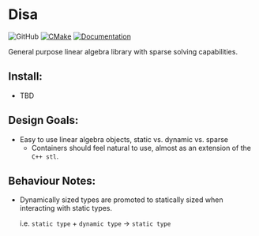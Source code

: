 # Disa

![GitHub](https://img.shields.io/github/license/bevanwsjones/Disa)
[![CMake](https://github.com/bevanwsjones/Disa/actions/workflows/cmake.yml/badge.svg)](https://github.com/bevanwsjones/Disa/actions/workflows/cmake.yml)
[![Documentation](https://img.shields.io/badge/docs-docsforge-blue)](https://disa.docsforge.com/)

General purpose linear algebra library with sparse solving capabilities.

## Install:

- TBD

## Design Goals:

- Easy to use linear algebra objects, static vs. dynamic vs. sparse
  - Containers should feel natural to use, almost as an extension of the `C++ stl`.

## Behaviour Notes:

- Dynamically sized types are promoted to statically sized when interacting with static types.
  
  i.e. `static type` + `dynamic type` -> `static type`
